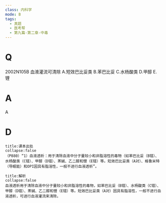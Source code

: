 ```yaml
---
class: 内科学
mode: B
tags:
  - 真题
  - 医考帮
  - 第九篇-第二章-中毒
---
```


# Q
2002N105B 血液灌流可清除
A.短效巴比妥类
B.苯巴比妥
C.水杨酸类
D.甲醇
E.锂

# A
A
# D
```ad-note
title:课本出处
collapse:false
（P880）“1）血液透析：用于清除血液中分子量较小和非脂溶性的毒物（如苯巴比妥（B错）、水杨酸类（C错）、甲醇（D错）、茶碱、乙二醇和锂（E错）等。短效巴比妥类（A对）、格鲁米特（导眠能）和OPI因具有脂溶性，一般不进行血液透析”。
```

```ad-summary
title:解析
collapse:false
血液透析用于清除血液中分子量较小和非脂溶性的毒物，如苯巴比妥（B错）、水杨酸类（C错）、甲醇（D错）、茶碱、乙二醇和锂（E错）等。短效巴比妥类（A对）因具有脂溶性，一般不进行血液透析，可进行血液灌流来清除。
```

